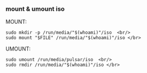 ### mount & umount iso
MOUNT:

```
sudo mkdir -p /run/media/"$(whoami)"/iso  <br/>
sudo mount "$FILE" /run/media/"$(whoami)"/iso </br>
```

UMOUNT:

```
sudo umount /run/media/pulsar/iso  <br/>
sudo rmdir /run/media/"$(whoami)"/iso </br>
```
